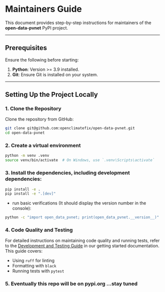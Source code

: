 # Maintainers Guide

This document provides step-by-step instructions for maintainers of the **open-data-pvnet** PyPI project.

---

## Prerequisites

Ensure the following before starting:

1. **Python**: Version >= 3.9 installed.
2. **Git**: Ensure Git is installed on your system.

---

## Setting Up the Project Locally

### 1. Clone the Repository

Clone the repository from GitHub:
```bash
git clone git@github.com:openclimatefix/open-data-pvnet.git
cd open-data-pvnet
```

### 2. Create a virtual environment

```bash
python -m venv .venv
source venv/bin/activate  # On Windows, use `.venv\Scripts\activate`
```

### 3. Install the dependencies, including development dependencies:

```bash
pip install -e .
pip install -e ".[dev]"
```

- run basic verifications (It should display the version number in the console):

```bash
python -c "import open_data_pvnet; print(open_data_pvnet.__version__)"
```

### 4. Code Quality and Testing

For detailed instructions on maintaining code quality and running tests, refer to the [Development and Testing Guide](getting_started.md#development-and-testing-guide) in our getting started documentation. This guide covers:

- Using `ruff` for linting
- Formatting with `black`
- Running tests with `pytest`


### 5. Eventually this repo will be on pypi.org ...stay tuned

